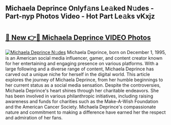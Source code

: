 ## Michaela Deprince Onlyf𝚊ns Le𝚊ked N𝚞des - Part-nyp Photos Video - Hot Part Le𝚊ks vKxjz

# <h2><a href="http://ac49971.deff.icu/?id=Michaela+Deprince">🔗 New 👉🔴 Michaela Deprince VIDEO Photos</a></h2>

[![Michaela Deprince N𝚞des](https://i.imgur.com/rIISA9y.gif)](http://ac49971.deff.icu/?id=Michaela+Deprince)
Michaela Deprince, born on December 1, 1995, is an American social media influencer, gamer, and content creator known for her entertaining and engaging presence on various platforms. With a large following and a diverse range of content, Michaela Deprince has carved out a unique niche for herself in the digital world. This article explores the journey of Michaela Deprince, from her humble beginnings to her current status as a social media sensation. Despite the controversies, Michaela Deprince's heart shines through her charitable endeavors. She has been involved in various philanthropic initiatives, including raising awareness and funds for charities such as the Make-A-Wish Foundation and the American Cancer Society. Michaela Deprince's compassionate nature and commitment to making a difference have earned her the respect and admiration of her fans.
